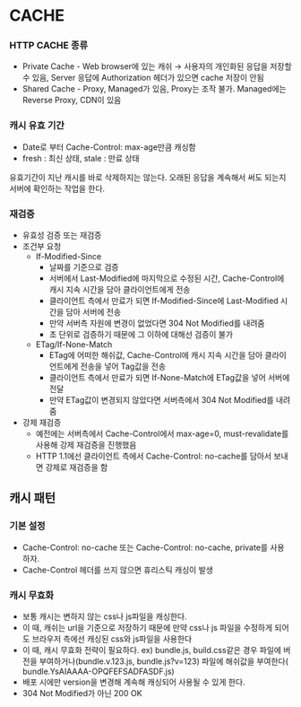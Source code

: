 # CACHE

### HTTP CACHE 종류

- Private Cache - Web browser에 있는 캐쉬 → 사용자의 개인화된 응답을 저장할 수 있음, Server 응답에 Authorization 헤더가 있으면 cache 저장이 안됨
- Shared Cache - Proxy, Managed가 있음, Proxy는 조작 불가. Managed에는 Reverse Proxy, CDN이 있음

### 캐시 유효 기간

- Date로 부터 Cache-Control: max-age만큼 캐싱함
- fresh : 최신 상태, stale : 만료 상태

유효기간이 지난 캐시를 바로 삭제하지는 않는다. 오래된 응답을 계속해서 써도 되는지 서버에 확인하는 작업을 한다.

### 재검증

- 유효성 검증 또는 재검증
- 조건부 요청
    - If-Modified-Since
        - 날짜를 기준으로 검증
        - 서버에서 Last-Modified에 마지막으로 수정된 시간, Cache-Control에 캐시 지속 시간을 담아 클라이언트에게 전송
        - 클라이언트 측에서 만료가 되면 If-Modified-Since에 Last-Modified 시간을 담아 서버에 전송
        - 만약 서버측 자원에 변경이 없었다면 304 Not Modified를 내려줌
        - 초 단위로 검증하기 때문에 그 이하에 대해선 검증이 불가
    - ETag/If-None-Match
        - ETag에 어떠한 해쉬값, Cache-Control에 캐시 지속 시간을 담아 클라이언트에게 전송을 넣어 Tag값을 전송
        - 클라이언트 측에서 만료가 되면 If-None-Match에 ETag값을 넣어 서버에 전달
        - 만약 ETag값이 변경되지 않았다면 서버측에서 304 Not Modified를 내려줌
- 강제 재검증
    - 예전에는 서버측에서 Cache-Control에서 max-age=0, must-revalidate를 사용해 강제 재검증을 진행했음
    - HTTP 1.1에선 클라이언트 측에서 Cache-Control: no-cache를 담아서 보내면 강제로 재검증을 함

## 캐시 패턴

### 기본 설정

- Cache-Control: no-cache 또는 Cache-Control: no-cache, private를 사용하자.
- Cache-Control 헤더를 쓰지 않으면 휴리스틱 캐싱이 발생

### 캐시 무효화

- 보통 캐시는 변하지 않는 css나 js파일을 캐싱한다.
- 이 때, 캐쉬는 url을 기준으로 저장하기 때문에 만약 css나 js 파일을 수정하게 되어도 브라우저 측에선 캐싱된 css와 js파일을 사용한다
- 이 때, 캐시 무효화 전략이 필요하다. ex) bundle.js, build.css같은 경우 파일에 버전을 부여하거나(bundle.v.123.js, bundle.js?v=123) 파일에 해쉬값을 부여한다(
  bundle.YsAIAAAA-OPQFEFSADFASDF.js)
- 배포 시에만 version을 변경해 계속해 캐싱되어 사용될 수 있게 한다.
- 304 Not Modified가 아닌 200 OK
